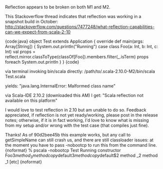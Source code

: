Reflection appears to be broken on both M1 and M2. 

This Stackoverflow thread indicates that reflection was working in a snapshot build in October:
http://stackoverflow.com/questions/7477248/what-reflection-capabilities-can-we-expect-from-scala-2-10

{code:java}
object Test extends Application {
  override def main(args: Array[String]) { 
    System.out.println("Running")
    case class Foo(a: Int, b: Int, c: Int)
    val props = reflect.mirror.classToType(classOf[Foo]).members.filter(_.isTerm)
    props foreach System.out.println
  }
}
{code}

via terminal invoking bin/scala directly:
/path/to/.scala-2.10.0-M2/bin/scala Test.scala

yields:
"java.lang.InternalError: Malformed class name"

via Scala-IDE 2.10.2 (downloaded this AM) I get:
"Scala reflection not available on this platform"

I would love to test reflection in 2.10 but am unable to do so.  Feedback appreciated, if reflection is not yet ready/working, please post in the release notes; otherwise, if it is in fact working, I'd love to know what is missing from my setup and/or wrong with the test case (that compiles just fine).

Thanks!
As of 90d2bee45b this example works, but any call to getSimpleName can still crash us, and there are still classloader issues: at the moment you have to pass -nobootcp to run this from the command line.
{noformat}
% pscala -nobootcp Test
Running
constructor Foo$3
method _3
method copy$default$3
method copy$default$2
method _2
method _1
[etc]
{noformat}
